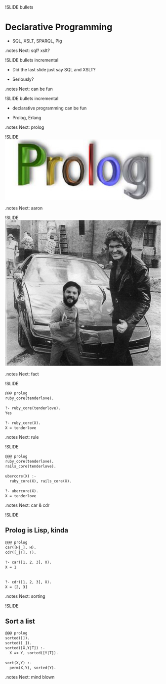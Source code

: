 !SLIDE bullets
# Declarative Programming #

* SQL, XSLT, SPARQL, Pig

.notes Next: sql? xslt?

!SLIDE bullets incremental

* Did the last slide just say SQL and XSLT?

* Seriously?

.notes Next: can be fun

!SLIDE bullets incremental

* declarative programming can be fun

* Prolog, Erlang

.notes Next: prolog

!SLIDE
![prolog](prolog.jpg)

.notes Next: aaron

!SLIDE
![Aaron](aaron-1.jpg)

.notes Next: fact

!SLIDE

    @@@ prolog
    ruby_core(tenderlove).
    
    ?- ruby_core(tenderlove).
    Yes
    
    ?- ruby_core(X).
    X = tenderlove

.notes Next: rule

!SLIDE

    @@@ prolog
    ruby_core(tenderlove).
    rails_core(tenderlove).

    ubercore(X) :-
      ruby_core(X), rails_core(X).

    ?- ubercore(X).
    X = tenderlove

.notes Next: car & cdr

!SLIDE

## Prolog is Lisp, kinda

    @@@ prolog
    car([H|_], H).
    cdr([_|T], T).

    ?- car([1, 2, 3], X).
    X = 1


    ?- cdr([1, 2, 3], X).
    X = [2, 3]

.notes Next: sorting

!SLIDE

## Sort a list

    @@@ prolog
    sorted([]).
    sorted([_]).
    sorted([X,Y|T]) :-
      X =< Y, sorted([Y|T]).

    sort(X,Y) :-
      perm(X,Y), sorted(Y).

.notes Next: mind blown